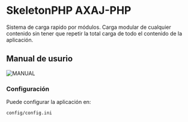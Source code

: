 # SkeletonPHP AXAJ-PHP

Sistema de carga rapido por módulos. 
Carga modular de cualquier contenido sin tener que repetir la total carga de todo el contenido de la aplicación.

## Manual de usurio 
![MANUAL](https://nestorpons.github.io/skeletonPHP/site/estructura/)

### Configuración 
Puede configurar la aplicación en:
```
config/config.ini
```
